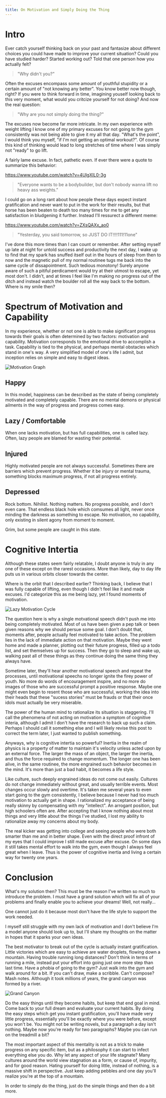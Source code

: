 ```yaml
---
title: On Motivation and Simply Doing the Thing
---
```


# Intro

Ever catch yourself thinking back on your past and fantasize about different choices you could have made to improve your current situation? Could you have studied harder? Started working out? Told that one person how you actually felt?

> "Why didn't you?"

Often the excuses encompass some amount of youthful stupidity or a certain amount of "not knowing any better". You know better now though, right? If you were to think forward in time, imagining youself looking back to this very moment, what would you critcize yourself for not doing? And now the real question:

> "Why are you not simply doing the thing?"

The excuses now become far more intricate. In my own experience with weight lifting I know one of my primary excuses for not going to the gym consistently was not being able to give it my all that day. "What's the point", I would think you myself, "if I'm not getting an optimal workout?". Of course this kind of thinking would lead to long stretches of time where I was simply not "ready" to go lift.

A fairly lame excuse. In fact, pathetic even. If ever there were a quote to summarize this behavior:

https://www.youtube.com/watch?v=4UlgXIL0-3g

> "Everyone wants to be a bodybuilder, but don't nobody wanna lift no heavy ass weights."

I could go on a long rant about how people these days expect instant gratification and never want to put in the work for their results, but that horse has been beaten to death too many times for me to get any satisfaction in bludgening it further. Instead I'll ressurect a different meme:

https://www.youtube.com/watch?v=ZXsQAXx_ao0

> "Yesterday, you said tomorrow, so JUST DO IT!!!!111!11one"

I've done this more times than I can count or remember. After setting myself up late at night for untold success and productivity the next day, I wake up to find that my spark has snuffed itself out in the hours of sleep from then to now and the magnetic pull of my normal routinee tugs me back into the same cycle of dissapointment. Such tedious monotony! Surely anyone aware of such a pitiful perdicament would try at their utmost to escape, yet most don't. I didn't, and at times I feel like I'm making no progress out of the ditch and instead watch the boulder roll all the way back to the bottom. Where is my smile then?

# Spectrum of Motivation and Capability

In my experience, whether or not one is able to make significant progress towards their goals is often determined by two factors: motivation and capability. Motivation corresponds to the emotional drive to accomplish a task. Capability is tied to the physical, and perhaps mental obstacles which stand in one's way. A very simplified model of one's life I admit, but inception relies on simple and easy to digest ideas.

![Motivation Graph](../images/motivation-graph.png)

## Happy

In this model, happiness can be described as the state of being completely motivated and completely capable. There are no mental demons or physical ailments in the way of progress and progress comes easy.

## Lazy / Comfortable

When one lacks motivation, but has full capabilities, one is called lazy. Often, lazy people are blamed for wasting their potential.

## Injured

Highly motivated people are not always successful. Sometimes there are barriers which prevent progress. Whether it be injury or mental trauma, something blocks maximum progress, if not all progress entirely.

## Depressed

Rock bottom. Nihilist. Nothing matters. No progress possible, and I don't even care. That endless black hole which comsumes all light, never once minding the darkness as something to escape. No motivation, no capability, only existing in silent agony from moment to moment.

Grim, but some people are caught in this state.

# Cognitive Intertia

Although these states seem fairly relatable, I doubt anyone is truly in any one of these except on the rarest occasions. More than likely, day to day life puts us in various orbits closer towards the center.

Where is the orbit that I described earlier? Thinking back, I believe that I was fully capable of lifting, even though I didn't feel like it and made excuses. I'd categorize this as me being lazy, yet I found moments of motivation.

![Lazy Motivation Cycle](../images/lazy-motivation-cycle.png)

The question here is why a single motvational speech didn't push me into being completely motivated. Most of us have been given a pep talk or been given reasons why we should persue some goal. I don't doubt that, moments after, people actually feel motivated to take action. The problem lies in the lack of immediate action on that motivation. Maybe they went home and made a planner, plotting out their future progress, filled up a todo list, and set themselves up for success. Then they go to sleep and wake up, walking past all of these things as they continue doing the same thing they always have.

Sometime later, they'll hear another motivational speech and repeat the processes, until motivational speechs no longer ignite the firey power of youth. No more do words of encouragement inspire, and no more do images of those who are successful prompt a positive response. Maybe one might even begin to resent those who are successful, working the idea into their heads that these "sucess stories" must be frauds or that their once idols must actually be very miserable.

The power of the human mind to rationalize its situation is staggering. I'll call the phenomena of not acting on motivation a symptom of cognitive interia, although I admit I don't have the research to back up such a claim. Perhaps I should call it something else and I will likely revise this post to correct the term later, I just wanted to publish something.

Anyways, why is cognitive intertia so powerful? Inertia in the realm of physics is a property of matter to maintain it's velocity unless acted upon by an external force. The larger the mass of an object, the larger the inertia, and thus the force required to change momentum. The longer one has been alive, in the same routinee, the more engrained such behavior becomes in the mind. It's more than just a bad habit, it becomes a life style.

Like culture, such deeply engrained ideas do not come out easily. Cultures do not change immediately without great, and usually terrible events. Most changes occur slowly and overtime. It's taken me several years to even start going to the gym consistently, I believe because I never had too much motivation to actually get in shape. I rationalized my acceptance of being really skinny by compensating with my "intellect". An arrogant position, but high schoolers often are. After accepting that I know nothing about most things and very little about the things I've studied, I lost my ability to rationalize away my concerns about my body.

The real kicker was getting into college and seeing people who were both smarter than me and in better shape. Even with the direct proof infront of my eyes that I could improve I still made excuse after excuse. On some days it still takes mental effort to walk into the gym, even though I always feel great when I leave. Thus is the power of cognitive inertia and living a certain way for twenty one years.

# Conclusion

What's my solution then? This must be the reason I've written so much to introduce the problem. I must have a grand solution which will fix all of your problems and finally enable you to achieve your dreams! Well, not really...

One cannot just do it because most don't have the life style to support the work needed.

I myself still struggle with my own lack of motivation and I don't believe I'm a model anyone should look up to, but I'll share my thoughts on the matter in hopes that it sparks your own ideas.

The best motivator to break out of the cycle is actually instant gratification. Little victories which are easy to achieve are water droplets, flowing down a mountain. Having trouble running long distances? Don't think in terms of running a mile, instead put your effort into going just one more step than last time. Have a phobia of going to the gym? Just walk into the gym and walk around for a bit. If you can't draw, make a scribble. Can't compose? Mash notes. Although it took millions of years, the grand canyon was formed by a river.

![Grand Canyon](http://www.thecanyon.com/assets/css/images/grandcanyon1.jpg)

Do the easy things until they become habits, but keep that end goal in mind. Come back to your full dream and evaluate your current habits. By doing the easy steps which get you instant gratification, you'll have made very little progress, essentially you'll be exactly where you were before, except you won't be. You might not be writing novels, but a paragraph a day isn't nothing. Maybe now you're ready for two paragraphs? Maybe you can run on the treadmill a bit?

The most important aspect of this mentality is not as a trick to make progress on any specific item, but as a philosophy it can start to infect everything else you do. Why let any aspect of your life stagnate? Many cultures around the world view stagnation as a form, or cause of, impurity, and for good reason. Hating yourself for doing little, instead of nothing, is a massive shift in perspective. Just keep adding pebbles and one day you'll realize you're at the top of a mountain.

In order to simply do the thing, just do the simple things and then do a bit more.
